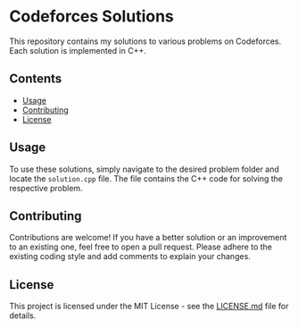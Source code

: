 # Codeforces Solutions

This repository contains my solutions to various problems on Codeforces. Each solution is implemented in C++.

## Contents

- [Usage](#usage)
- [Contributing](#contributing)
- [License](#license)

## Usage

To use these solutions, simply navigate to the desired problem folder and locate the `solution.cpp` file. The file contains the C++ code for solving the respective problem.

## Contributing

Contributions are welcome! If you have a better solution or an improvement to an existing one, feel free to open a pull request. Please adhere to the existing coding style and add comments to explain your changes.

## License

This project is licensed under the MIT License - see the [LICENSE.md](LICENSE.md) file for details.
